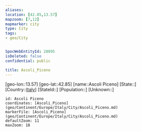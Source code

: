 ```yaml
---
aliases: 
location: [42.85,13.57]
mapzoom: [7,12] 
mapmarker: city 
type: City
tags:
- geo/City


SpocWebEntityId: 28895
isDeleted: false
confidential: public

title: Ascoli_Piceno
---
```

[geo-lon::13.57]
[geo-lat::42.85]
[name::Ascoli Piceno]
[State::]
[Country::[Italy](geo/Continent/Europe/Italy.md)]
[StateId::]
[Population::]
[Unknown::]


```leaflet
id: Ascoli Piceno
coordinates: [Ascoli_Piceno](geo/Continent/Europe/Italy/City/Ascoli_Piceno.md)
markerFile: [Ascoli_Piceno](geo/Continent/Europe/Italy/City/Ascoli_Piceno.md)
defaultZoom: 11 
maxZoom: 18
```


